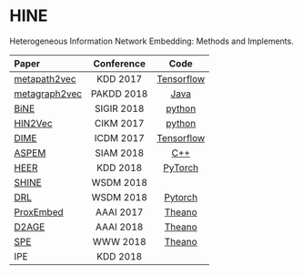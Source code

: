 # HINE
Heterogeneous Information Network Embedding: Methods and Implements.

|    Paper    |  Conference  |  Code |
|  :---------  | :------:  | :------: |
|  [metapath2vec](https://ericdongyx.github.io/papers/KDD17-dong-chawla-swami-metapath2vec.pdf) |  KDD 2017  |  [Tensorflow](https://github.com/apple2373/metapath2vec)  |
|  [metagraph2vec](https://arxiv.org/pdf/1803.02533.pdf)  | PAKDD 2018  |  [Java](https://github.com/daokunzhang/MetaGraph2Vec) |
|  [BiNE](https://www.comp.nus.edu.sg/~xiangnan/papers/sigir18-bipartiteNE.pdf)| SIGIR 2018| [python](https://github.com/clhchtcjj/BiNE) |
|  [HIN2Vec](http://shichuan.org/hin/topic/Embedding/2017.%20CIKM%20HIN2Vec.pdf)| CIKM 2017 | [python](https://github.com/csiesheep/hin2vec) |
|  [DIME](https://arxiv.org/pdf/1711.09409.pdf) | ICDM 2017 | [Tensorflow](http://www.ifmlab.org/publication.html) |
|  [ASPEM](http://hanj.cs.illinois.edu/pdf/sdm18_yshi.pdf)  |  SIAM 2018 | [C++](https://github.com/ysyushi/aspem) |
|  [HEER](http://www.yichang-cs.com/yahoo/bigdata16_heer.pdf)  |  KDD 2018  |  [PyTorch](https://github.com/GentleZhu/HEER)  |
|  [SHINE](https://arxiv.org/pdf/1712.00732.pdf)  |  WSDM 2018  |    |
|  [DRL](https://dl.acm.org/citation.cfm?id=3159711)| WSDM 2018 | [Pytorch](https://github.com/mnqu/DRL) |
|  [ProxEmbed](https://aaai.org/ocs/index.php/AAAI/AAAI17/paper/view/14508/13756) |  AAAI 2017 | [Theano](https://github.com/vwz/ProxEmbed)| 
|  [D2AGE](http://forward.cs.illinois.edu/pubs/2017/dagembed-aaai2018-lzzzcwy-201711.pdf) |  AAAI 2018 | [Theano](https://github.com/vwz/D2AGE)  |
|  [SPE](https://dl.acm.org/citation.cfm?id=3186073)  | WWW 2018 |  [Theano](https://github.com/vwz/SPE) |
|  IPE |  KDD 2018 |  |
